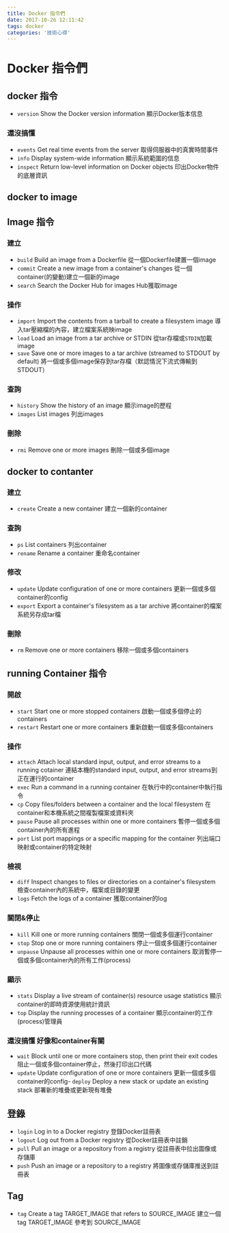 ```yaml
---
title: Docker 指令們
date: 2017-10-26 12:11:42
tags: docker
categories: '技術心得'
---
```


# Docker 指令們

## docker 指令
- `version`
  Show the Docker version information
  顯示Docker版本信息

### 還沒搞懂

- `events`
  Get real time events from the server
  取得伺服器中的真實時間事件
- `info`
  Display system-wide information
  顯示系統範圍的信息
- `inspect`
  Return low-level information on Docker objects
  印出Docker物件的底層資訊
## docker to image

## Image 指令

### 建立

- `build`
  Build an image from a Dockerfile
  從一個Dockerfile建置一個image
- `commit`
  Create a new image from a container's changes
  從一個container(的變動)建立一個新的image
- `search`
  Search the Docker Hub for images
  Hub獲取image

### 操作

- `import`
  Import the contents from a tarball to create a filesystem image
  導入tar壓縮檔的內容，建立檔案系統映image
- `load`
  Load an image from a tar archive or STDIN
  從tar存檔或`STDIN`加載image
- `save`
  Save one or more images to a tar archive (streamed to STDOUT by default)
  將一個或多個image保存到tar存檔（默認情況下流式傳輸到STDOUT）

### 查詢

- `history`
  Show the history of an image
  顯示image的歷程
- `images`
  List images
  列出images

### 刪除

- `rmi`
  Remove one or more images
  刪除一個或多個image

## docker to contanter

### 建立

- `create`
  Create a new container
  建立一個新的container

### 查詢

- `ps`
  List containers
  列出container
- `rename`
  Rename a container
  重命名container

### 修改

- `update`
  Update configuration of one or more containers
  更新一個或多個container的config
- `export`
  Export a container's filesystem as a tar archive
  將container的檔案系統另存成tar檔

### 刪除

- `rm`
  Remove one or more containers
  移除一個或多個containers

## running Container 指令

### 開啟
- `start`
  Start one or more stopped containers
  啟動一個或多個停止的containers
- `restart`
  Restart one or more containers
  重新啟動一個或多個containers

### 操作

- `attach`
  Attach local standard input, output, and error streams to a running cotainer
  連結本機的standard input, output, and error streams到正在運行的container
- `exec`
  Run a command in a running container
  在執行中的container中執行指令
- `cp`
  Copy files/folders between a container and the local filesystem
  在container和本機系統之間複製檔案或資料夾
- `pause`
  Pause all processes within one or more containers
  暫停一個或多個container內的所有進程
- `port`
  List port mappings or a specific mapping for the container
  列出端口映射或container的特定映射

### 檢視

- `diff`
  Inspect changes to files or directories on a container's filesystem
  檢查container內的系統中，檔案或目錄的變更
- `logs`
  Fetch the logs of a container
  獲取container的log

### 關閉&停止

- `kill`
  Kill one or more running containers
  關閉一個或多個運行container
- `stop`
  Stop one or more running containers
  停止一個或多個運行container
- `unpause`
  Unpause all processes within one or more containers
  取消暫停一個或多個container內的所有工作(process)

### 顯示

- `stats`
  Display a live stream of container(s) resource usage statistics
  顯示container的即時資源使用統計資訊
- `top`
  Display the running processes of a container
  顯示container的工作(process)管理員

### 還沒搞懂 好像和container有關
- `wait`
  Block until one or more containers stop, then print their exit codes
  阻止一個或多個container停止，然後打印出口代碼
- `update`
  Update configuration of one or more containers
  更新一個或多個container的config- `deploy`
  Deploy a new stack or update an existing stack
  部署新的堆疊或更新現有堆疊

## 登錄

- `login`
  Log in to a Docker registry
  登錄Docker註冊表
- `logout`
  Log out from a Docker registry
  從Docker註冊表中註銷
- `pull`
  Pull an image or a repository from a registry
  從註冊表中拉出圖像或存儲庫
- `push`
  Push an image or a repository to a registry
  將圖像或存儲庫推送到註冊表

## Tag

- `tag`
  Create a tag TARGET_IMAGE that refers to SOURCE_IMAGE
  建立一個 tag TARGET_IMAGE 參考到 SOURCE_IMAGE
